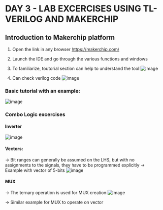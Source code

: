 # DAY 3 - LAB EXCERCISES USING TL-VERILOG AND MAKERCHIP
## Introduction to Makerchip platform

1. Open the link in any browser https://makerchip.com/
2. Launch the IDE and go through the various functions and windows
3. To familiarize, toutorial section can help to understand the tool
![image](https://github.com/user-attachments/assets/3ddeac0e-c481-40ae-a0fb-ab55930f7b49)

4. Can check verilog code
![image](https://github.com/user-attachments/assets/e2737b19-48e8-4db5-95d8-f1cfc5a78d24)


### Basic tutorial with an example:
  ![image](https://github.com/user-attachments/assets/10f55bc6-c14b-4655-9f78-3b52ed32db49)
  
### Combo Logic excercises
#### Inverter
  ![image](https://github.com/user-attachments/assets/489eb2de-df02-43dc-ad99-d597e6358333)
#### Vectors:
  
  -> Bit ranges can generally be assumed on the LHS, but with no assignments to the signals, they have to be programmed explicitly
  -> Example with vector of 5-bits
     ![image](https://github.com/user-attachments/assets/6f663f0b-b533-4b80-8f2b-2fd061c16632)

#### MUX
  -> The ternary operation is used for MUX creation 
  ![image](https://github.com/user-attachments/assets/0a1dc35c-d0b6-426e-a5e4-6047fca921b9)

  -> Similar example for MUX to operate on vector
  

      
